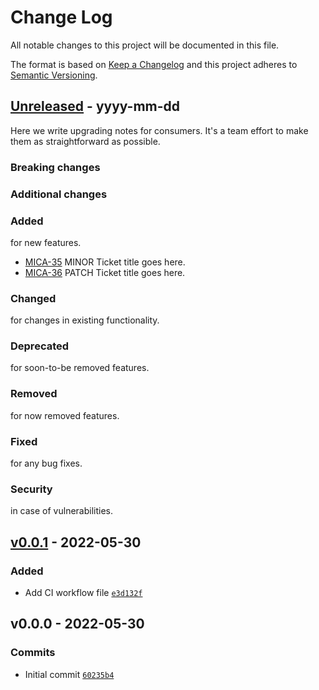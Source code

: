 # Change Log
All notable changes to this project will be documented in this file.
 
The format is based on [Keep a Changelog](http://keepachangelog.com/)
and this project adheres to [Semantic Versioning](http://semver.org/).
 
## [Unreleased](https://github.com/efteling/repo-template/compare/v0.0.1...HEAD) - yyyy-mm-dd
 
Here we write upgrading notes for consumers. It's a team effort to make them as
straightforward as possible.
### Breaking changes

### Additional changes
### Added 
for new features.
- [MICA-35](https://efteling-digital.atlassian.net/browse/MICA-35)
  MINOR Ticket title goes here.
- [MICA-36](https://efteling-digital.atlassian.net/browse/MICA-36)
  PATCH Ticket title goes here.

### Changed 

for changes in existing functionality.

### Deprecated 

for soon-to-be removed features.

### Removed 

for now removed features.

### Fixed 

for any bug fixes.

### Security

in case of vulnerabilities. 

## [v0.0.1](https://github.com/efteling/repo-template/compare/v0.0.0...v0.0.1) - 2022-05-30

### Added 

- Add CI workflow file [`e3d132f`](https://github.com/efteling/repo-template/commit/e3d132fef80bc8bfa393842056b7bb964f5d77e0)

## v0.0.0 - 2022-05-30

### Commits

- Initial commit [`60235b4`](https://github.com/efteling/repo-template/commit/60235b44b782705b875566ee820d61969c3fd22a)
